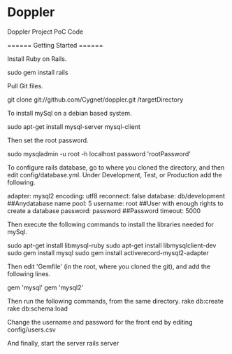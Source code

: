 Doppler
=======

Doppler Project PoC Code

====== Getting Started ======

Install Ruby on Rails.

  sudo gem install rails
  
  
Pull Git files.

  git clone git://github.com/Cygnet/doppler.git /targetDirectory
  

To install mySql on a debian based system.

  sudo apt-get install mysql-server mysql-client

Then set the root password.

  sudo mysqladmin -u root -h localhost password 'rootPassword'


To configure rails database, go to where you cloned the directory, and then edit config/database.yml. Under Development, Test, or Production add the following.

  adapter: mysql2
  encoding: utf8
  reconnect: false
  database: db/development  ##Anydatabase name
  pool: 5
  username: root            ##User with enough rights to create a database
  password: password        ##Password
  timeout: 5000
  
Then execute the following commands to install the libraries needed for mySql.

  sudo apt-get install libmysql-ruby
  sudo apt-get install libmysqlclient-dev
  sudo gem install mysql
  sudo gem install activerecord-mysql2-adapter

Then edit 'Gemfile' (in the root, where you cloned the git), and add the following lines.

  gem 'mysql'
  gem 'mysql2'


Then run the following commands, from the same directory.
  rake db:create
  rake db:schema:load
  
Change the username and password for the front end by editing config/users.csv
  
And finally, start the server
  rails server